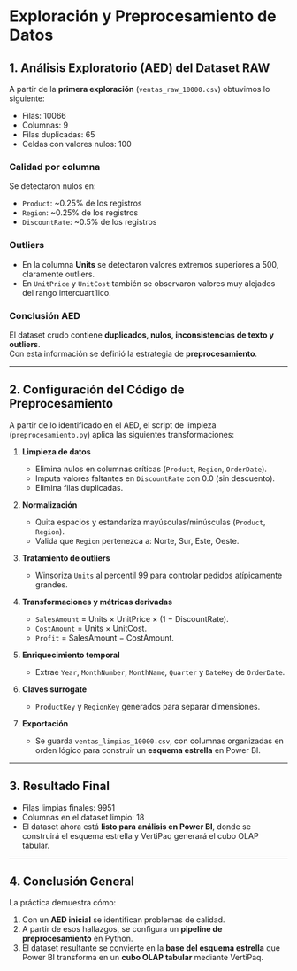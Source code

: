 
#  Exploración y Preprocesamiento de Datos

## 1. Análisis Exploratorio (AED) del Dataset RAW

A partir de la **primera exploración** (`ventas_raw_10000.csv`) obtuvimos lo siguiente:

- Filas: 10066
- Columnas: 9
- Filas duplicadas: 65
- Celdas con valores nulos: 100

### Calidad por columna
Se detectaron nulos en:
- `Product`: ~0.25% de los registros
- `Region`: ~0.25% de los registros
- `DiscountRate`: ~0.5% de los registros

### Outliers
- En la columna **Units** se detectaron valores extremos superiores a 500, claramente outliers.
- En `UnitPrice` y `UnitCost` también se observaron valores muy alejados del rango intercuartílico.

### Conclusión AED
El dataset crudo contiene **duplicados, nulos, inconsistencias de texto y outliers**.  
Con esta información se definió la estrategia de **preprocesamiento**.

---

## 2. Configuración del Código de Preprocesamiento

A partir de lo identificado en el AED, el script de limpieza (`preprocesamiento.py`) aplica las siguientes transformaciones:

1. **Limpieza de datos**
   - Elimina nulos en columnas críticas (`Product`, `Region`, `OrderDate`).
   - Imputa valores faltantes en `DiscountRate` con 0.0 (sin descuento).
   - Elimina filas duplicadas.

2. **Normalización**
   - Quita espacios y estandariza mayúsculas/minúsculas (`Product`, `Region`).
   - Valida que `Region` pertenezca a: Norte, Sur, Este, Oeste.

3. **Tratamiento de outliers**
   - Winsoriza `Units` al percentil 99 para controlar pedidos atípicamente grandes.

4. **Transformaciones y métricas derivadas**
   - `SalesAmount` = Units × UnitPrice × (1 − DiscountRate).
   - `CostAmount` = Units × UnitCost.
   - `Profit` = SalesAmount − CostAmount.

5. **Enriquecimiento temporal**
   - Extrae `Year`, `MonthNumber`, `MonthName`, `Quarter` y `DateKey` de `OrderDate`.

6. **Claves surrogate**
   - `ProductKey` y `RegionKey` generados para separar dimensiones.

7. **Exportación**
   - Se guarda `ventas_limpias_10000.csv`, con columnas organizadas en orden lógico para construir un **esquema estrella** en Power BI.

---

## 3. Resultado Final

- Filas limpias finales: 9951
- Columnas en el dataset limpio: 18
- El dataset ahora está **listo para análisis en Power BI**, donde se construirá el esquema estrella y VertiPaq generará el cubo OLAP tabular.

---

## 4. Conclusión General

La práctica demuestra cómo:
1. Con un **AED inicial** se identifican problemas de calidad.
2. A partir de esos hallazgos, se configura un **pipeline de preprocesamiento** en Python.
3. El dataset resultante se convierte en la **base del esquema estrella** que Power BI transforma en un **cubo OLAP tabular** mediante VertiPaq.